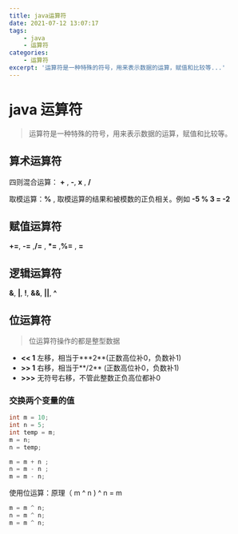 ```yaml
---
title: java运算符
date: 2021-07-12 13:07:17
tags:
	- java
	- 运算符
categories:
	- 运算符
excerpt: '运算符是一种特殊的符号，用来表示数据的运算，赋值和比较等...'	
---
```


# java 运算符

>  运算符是一种特殊的符号，用来表示数据的运算，赋值和比较等。

## 算术运算符

四则混合运算： **+** , **-**, **x** , **/** 

取模运算：**\%** , 取模运算的结果和被模数的正负相关。例如 **-5 % 3 = -2**

## 赋值运算符

**+=**, **-=** ,**/=** , **\*=** ,**%=** , **=**

## 逻辑运算符

**&**,  **|**,  **!**,  **&&**,  **||**,  **^**

## 位运算符
> 位运算符操作的都是整型数据

- **<< 1** 左移，相当于**\*2**(正数高位补0，负数补1)
- **>> 1** 右移，相当于**/2** (正数高位补0，负数补1)
- **>>>** 无符号右移，不管此整数正负高位都补0


### 交换两个变量的值
```java
int m = 10;
int n = 5;
int temp = m;
m = n;
n = temp;
```

```java
m = m + n ;
n = m - n ;
m = m - n;
```

使用位运算：原理（ m ^ n ) ^ n = m

```java
m = m ^ n;
n = m ^ n;
m = m ^ n;
```

